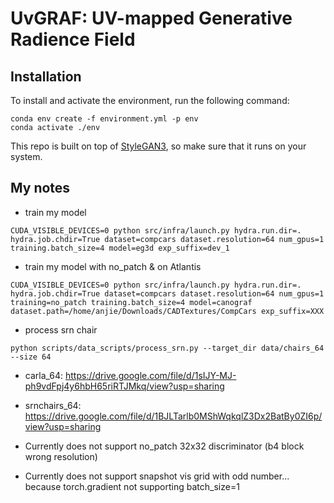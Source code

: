 # UvGRAF: UV-mapped Generative Radience Field

## Installation

To install and activate the environment, run the following command:
```
conda env create -f environment.yml -p env
conda activate ./env
```
This repo is built on top of [StyleGAN3](https://github.com/NVlabs/stylegan3), so make sure that it runs on your system.

## My notes

* train my model
```
CUDA_VISIBLE_DEVICES=0 python src/infra/launch.py hydra.run.dir=. hydra.job.chdir=True dataset=compcars dataset.resolution=64 num_gpus=1 training.batch_size=4 model=eg3d exp_suffix=dev_1
```

* train my model with no_patch & on Atlantis
```
CUDA_VISIBLE_DEVICES=0 python src/infra/launch.py hydra.run.dir=. hydra.job.chdir=True dataset=compcars dataset.resolution=64 num_gpus=1 training=no_patch training.batch_size=4 model=canograf dataset.path=/home/anjie/Downloads/CADTextures/CompCars exp_suffix=XXX
```

* process srn chair
```
python scripts/data_scripts/process_srn.py --target_dir data/chairs_64 --size 64
```

* carla_64: https://drive.google.com/file/d/1sIJY-MJ-ph9vdFpj4y6hbH65riRTJMkq/view?usp=sharing

* srnchairs_64: https://drive.google.com/file/d/1BJLTarlb0MShWqkqlZ3Dx2BatBy0ZI6p/view?usp=sharing

* Currently does not support no_patch 32x32 discriminator (b4 block wrong resolution)

* Currently does not support snapshot vis grid with odd number... because torch.gradient not supporting batch_size=1

